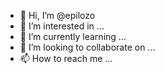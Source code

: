 - 👋 Hi, I’m @epilozo
- 👀 I’m interested in ...
- 🌱 I’m currently learning ...
- 💞️ I’m looking to collaborate on ...
- 📫 How to reach me ...

<!---
epilozo/epilozo is a ✨ special ✨ repository because its `README.md` (this file) appears on your GitHub profile.
You can click the Preview link to take a look at your changes.

tratando de entender github. Este es mi primer documento.

--->
